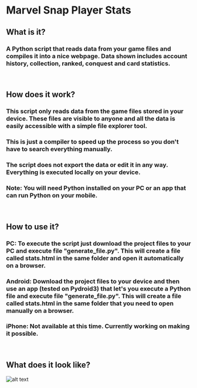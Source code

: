 # Marvel Snap Player Stats
## What is it?
### A Python script that reads data from your game files and compiles it into a nice webpage. Data shown includes account history, collection, ranked, conquest and card statistics.
&nbsp;
## How does it work?
### This script only reads data from the game files stored in your device. These files are visible to anyone and all the data is easily accessible with a simple file explorer tool.
### This is just a compiler to speed up the process so you don't have to search everything manually.
### The script does not export the data or edit it in any way. Everything is executed locally on your device.
### Note: You will need Python installed on your PC or an app that can run Python on your mobile.
&nbsp;
## How to use it?
### PC: To execute the script just download the project files to your PC and execute file "generate_file.py". This will create a file called stats.html in the same folder and open it automatically on a browser.
### Android: Download the project files to your device and then use an app (tested on Pydroid3) that let's you execute a Python file and execute file "generate_file.py". This will create a file called stats.html in the same folder that you need to open manually on a browser.
### iPhone: Not available at this time. Currently working on making it possible.
&nbsp;
## What does it look like?
![alt text](https://github.com/sergiodias25/Snap_Player_Stats/blob/main/assets/example.png?raw=true)
